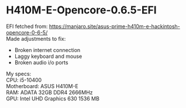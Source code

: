 # H410M-E-Opencore-0.6.5-EFI

EFI fetched from: https://manjaro.site/asus-prime-h410m-e-hackintosh-opencore-0-6-5/ <br>
Made adjustments to fix:
- Broken internet connection
- Laggy keyboard and mouse
- Broken audio i/o ports

My specs: <br>
CPU: i5-10400 <br>
Motherboard: ASUS H410M-E <br>
RAM: ADATA 32GB DDR4 2666MHz <br>
GPU: Intel UHD Graphics 630 1536 MB

